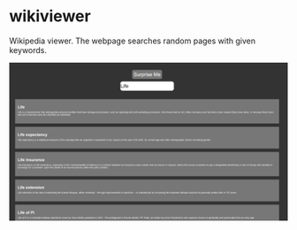 # wikiviewer

Wikipedia viewer. The webpage searches random pages with given keywords.

![webpage preview](https://github.com/piecesofreg09/wikiviewer/blob/master/WikipediaViewer.png)
